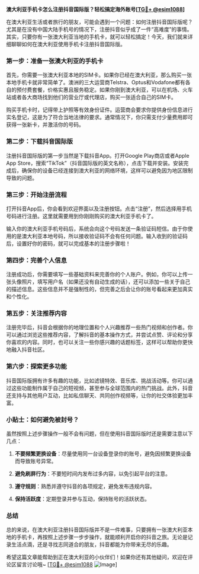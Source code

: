 **澳大利亚手机卡怎么注册抖音国际版？轻松搞定海外账号[[TG💪+ @esim1088](https://t.me/s/esim1088)]**

在澳大利亚生活或者旅行的朋友，可能会遇到一个问题：如何注册抖音国际版呢？尤其是在没有中国大陆手机号的情况下，注册抖音似乎成了一件“高难度”的事情。其实，只要你有一张澳大利亚当地的手机卡，就可以轻松搞定！今天，我们就来详细聊聊如何在澳大利亚使用手机卡注册抖音国际版。

### **第一步：准备一张澳大利亚的手机卡**

首先，你需要一张澳大利亚本地的SIM卡。如果你已经在澳大利亚，那么购买一张本地手机卡就非常简单了。澳洲的三大运营商Telstra、Optus和Vodafone都有各自的预付费套餐，价格实惠且服务稳定。如果你刚到澳大利亚，可以在机场、火车站或者各大商场找到他们的营业厅或代理店，购买一张适合自己的SIM卡。

购买手机卡时，记得带上护照等有效身份证件。运营商会要求你提供身份信息进行实名登记，这是为了符合当地法律的要求。通常情况下，你只需支付少量费用即可获得一张新卡，并激活你的号码。

### **第二步：下载抖音国际版**

注册抖音国际版的第一步当然是下载抖音App。打开Google Play商店或者Apple App Store，搜索“TikTok”（抖音国际版的英文名称），点击下载并安装。安装完成后，确保你的设备已经连接到澳大利亚的网络环境，这样可以避免因为地区限制导致的问题。

### **第三步：开始注册流程**

打开抖音App后，你会看到欢迎界面以及注册按钮。点击“注册”，然后选择用手机号码进行注册。这里就需要用到你刚刚购买的澳大利亚手机卡了。

输入你的澳大利亚手机号码后，系统会向这个号码发送一条验证码短信。由于你使用的是澳大利亚本地号码，所以接收验证码不会有任何问题。输入收到的验证码后，设置好你的密码，就可以完成基本的注册步骤啦！

### **第四步：完善个人信息**

注册成功后，你需要填写一些基础资料来完善你的个人账户。例如，你可以上传一张头像照片，填写用户名（如果还没有自动生成的话），还可以添加一些关于自己的描述信息。这些信息并不是强制性的，但完善之后会让你的账号看起来更加真实和个性化。

### **第五步：关注推荐内容**

注册完毕后，抖音会根据你的地理位置和个人兴趣推荐一些热门视频和创作者。你可以通过浏览这些推荐内容，了解抖音的基本操作方式，并尝试点赞、评论和分享你喜欢的内容。同时，也可以关注一些你感兴趣的话题标签，这样可以帮助你更快地融入抖音社区。

### **第六步：探索更多功能**

抖音国际版拥有许多有趣的功能，比如滤镜特效、音乐库、挑战活动等。你可以通过这些功能制作属于自己的短视频，甚至参与全球范围内的热门挑战。此外，抖音还支持与其他用户互动，比如私信聊天、共同创作视频等，让你的社交体验更加丰富。

### **小贴士：如何避免被封号？**

虽然按照上述步骤操作一般不会有问题，但在使用抖音国际版时还是需要注意以下几点：

1. **不要频繁更换设备**：尽量使用同一台设备登录你的账号，避免因频繁更换设备而导致账号异常。
   
2. **避免刷屏行为**：不要短时间内发布过多内容，以免引起平台的注意。
   
3. **遵守规则**：熟悉并遵守抖音的各项规定，避免发布违规内容。
   
4. **保持活跃度**：定期登录并参与互动，保持账号的活跃状态。

### **总结**

总的来说，在澳大利亚注册抖音国际版并不是一件难事，只要拥有一张澳大利亚本地的手机卡，再按照上述步骤一步步操作，就能顺利开启你的抖音之旅。无论是记录生活点滴，还是寻找志同道合的朋友，抖音都能为你带来无尽的乐趣。

希望这篇文章能帮助到正在澳大利亚的小伙伴们！如果你还有其他疑问，欢迎在评论区留言讨论哦~ [[TG💪+ @esim1088](https://t.me/s/esim1088) ![Image](https://i.postimg.cc/4NQfJmqS/Snipaste-2025-05-13-00-14-12.png)]